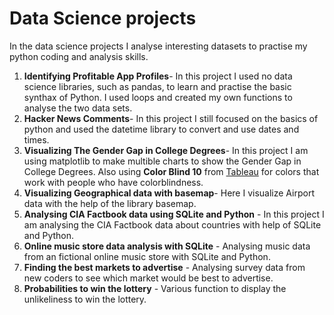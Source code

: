 # Data Science projects

In the data science projects I analyse interesting datasets to practise my python coding and analysis skills.

1. **Identifying Profitable App Profiles**- In this project I used no data science libraries, such as pandas, to learn and practise the basic synthax of Python. I used loops and created my own functions to analyse the two data sets. 
2. **Hacker News Comments**- In this project I still focused on the basics of python and used the datetime library to convert and use dates and times.
3. **Visualizing The Gender Gap in College Degrees**- In this project I am using matplotlib to make multible charts to show the Gender Gap in College Degrees. Also using **Color Blind 10** from [Tableau](http://tableaufriction.blogspot.com/2012/11/finally-you-can-use-tableau-data-colors.html) for colors that work with people who have colorblindness. 
4. **Visualizing Geographical data with basemap**- Here I visualize Airport data with the help of the library basemap.
5. **Analysing CIA Factbook data using SQLite and Python** - In this project I am analysing the CIA Factbook data about countries with help of SQLite and Python.
6. **Online music store data analysis with SQLite** - Analysing music data from an fictional online music store with SQLite and Python. 
7. **Finding the best markets to advertise** - Analysing survey data from new coders to see which market would be best to advertise.
8. **Probabilities to win the lottery** - Various function to display the unlikeliness to win the lottery.




